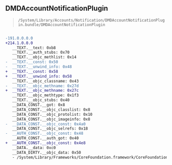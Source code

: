 ## DMDAccountNotificationPlugin

> `/System/Library/Accounts/Notification/DMDAccountNotificationPlugin.bundle/DMDAccountNotificationPlugin`

```diff

-191.0.0.0.0
+214.1.0.0.0
   __TEXT.__text: 0xb8
   __TEXT.__auth_stubs: 0x70
   __TEXT.__objc_methlist: 0x14
-  __TEXT.__const: 0x50
-  __TEXT.__unwind_info: 0x48
+  __TEXT.__const: 0x58
+  __TEXT.__unwind_info: 0x58
   __TEXT.__objc_classname: 0x43
-  __TEXT.__objc_methname: 0x27d
+  __TEXT.__objc_methname: 0x27c
   __TEXT.__objc_methtype: 0x1f3
   __TEXT.__objc_stubs: 0x40
   __DATA_CONST.__got: 0x8
   __DATA_CONST.__objc_classlist: 0x8
   __DATA_CONST.__objc_protolist: 0x10
   __DATA_CONST.__objc_imageinfo: 0x8
-  __DATA_CONST.__objc_const: 0x4a0
   __DATA_CONST.__objc_selrefs: 0x18
-  __AUTH_CONST.__objc_const: 0x48
   __AUTH_CONST.__auth_got: 0x40
+  __AUTH_CONST.__objc_const: 0x4e8
   __DATA.__data: 0xc0
   __DATA_DIRTY.__objc_data: 0x50
   - /System/Library/Frameworks/CoreFoundation.framework/CoreFoundation

```
